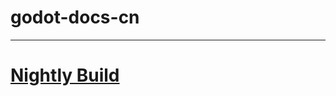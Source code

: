 # godot-docs-cn
------

# [Nightly Build](https://nightly.link/ZerxZ/godot-docs-cn/workflows/build_offline_docs/main?preview)
